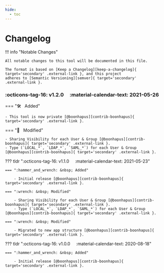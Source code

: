```yaml
---
hide:
  - toc
---
```


# Changelog

!!! info "Notable Changes"

    All notable changes to this tool will be documented in this file.

    The format is based on [Keep a Changelog][keep-a-changelog]{ target='secondary' .external-link }, and this project
    adheres to [Semantic Versioning][semver]{ target='secondary' .external-link }.

### :octicons-tag-16: v1.2.0 &nbsp; &nbsp; :material-calendar-text: 2021-05-26

=== ":hammer_and_wrench: &nbsp; Added"
    
    - This tool is now private [@boonhapus][contrib-boonhapus]{ target='secondary' .external-link }.

=== ":wrench: &nbsp; Modified"

    - Sharing Visibility for each User & Group [@boonhapus][contrib-boonhapus]{ target='secondary' .external-link }.
    - Type (`LOCAL_*`, `LDAP_*`, `SAML_*`) for each User & Group [@boonhapus][contrib-boonhapus]{ target='secondary' .external-link }.


??? tldr ":octicons-tag-16: v1.1.0 &nbsp; &nbsp; :material-calendar-text: 2021-05-23"

    === ":hammer_and_wrench: &nbsp; Added"

        - Initial release [@boonhapus][contrib-boonhapus]{ target='secondary' .external-link }.

    === ":wrench: &nbsp; Modified"

        - Sharing Visibility for each User & Group [@boonhapus][contrib-boonhapus]{ target='secondary' .external-link }.
        - Type (`LOCAL_*`, `LDAP_*`, `SAML_*`) for each User & Group [@boonhapus][contrib-boonhapus]{ target='secondary' .external-link }.

    === ":wrench: &nbsp; Modified"

        - Migrated to new app structure [@boonhapus][contrib-boonhapus]{ target='secondary' .external-link }.

??? tldr ":octicons-tag-16: v1.0.0 &nbsp; &nbsp; :material-calendar-text: 2020-08-18"
    
    === ":hammer_and_wrench: &nbsp; Added"

        - Initial release [@boonhapus][contrib-boonhapus]{ target='secondary' .external-link }.


[keep-a-changelog]: https://keepachangelog.com/en/1.0.0/
[semver]: https://semver.org/spec/v2.0.0.html
[contrib-boonhapus]: https://github.com/boonhapus
